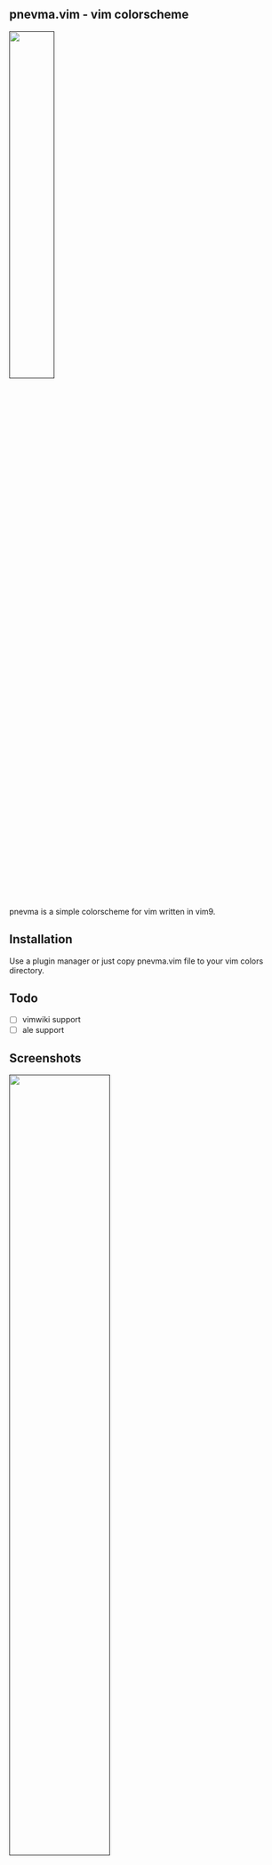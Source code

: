 pnevma.vim - vim colorscheme
----------------------------
<a href=""><img src="https://user-images.githubusercontent.com/82726847/233885201-b6bf673d-177b-47af-9b5a-f187ed533148.png" width="40%" align="auto"></a>

pnevma is a simple colorscheme for vim written in vim9.

Installation
------------
Use a plugin manager or just copy pnevma.vim file to your vim colors directory.

Todo
----

- [ ] vimwiki support
- [ ] ale support

Screenshots
-----------
<a href=""><img src="https://user-images.githubusercontent.com/82726847/233882121-4de7045c-b7d4-4e45-8768-5d97e47e6cee.png" width="60%" align="auto"></a>


